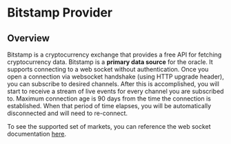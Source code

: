 # Bitstamp Provider

## Overview

Bitstamp is a cryptocurrency exchange that provides a free API for fetching cryptocurrency data. Bitstamp is a **primary data source** for the oracle. It supports connecting to a web socket without authentication. Once you open a connection via websocket handshake (using HTTP upgrade header), you can subscribe to desired channels. After this is accomplished, you will start to receive a stream of live events for every channel you are subscribed to. Maximum connection age is 90 days from the time the connection is established. When that period of time elapses, you will be automatically disconnected and will need to re-connect.

To see the supported set of markets, you can reference the web socket documentation [here](https://www.bitstamp.net/websocket/v2/).
